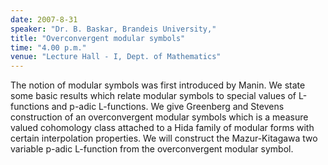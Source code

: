 ```yaml
---
date: 2007-8-31
speaker: "Dr. B. Baskar, Brandeis University,"
title: "Overconvergent modular symbols"
time: "4.00 p.m."
venue: "Lecture Hall - I, Dept. of Mathematics"
---
```

The notion of modular symbols was first introduced by Manin.
We state some basic results which relate modular symbols to special values
of L-functions and p-adic L-functions.  We give Greenberg and Stevens
construction of an overconvergent modular symbols which is a measure
valued cohomology class attached to a Hida family of modular forms with
certain interpolation properties.  We will construct the Mazur-Kitagawa
two variable p-adic L-function from the overconvergent modular symbol.
